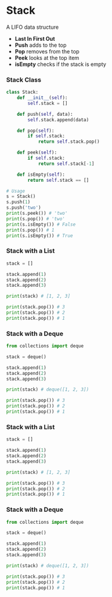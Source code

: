 # Stack 

A LIFO data structure

- **Last In First Out**
- **Push** adds to the top
- **Pop** removes from the top
- **Peek** looks at the top item
- **isEmpty** checks if the stack is empty

### Stack Class

```python
class Stack:
    def __init__(self):
        self.stack = []

    def push(self, data):
        self.stack.append(data)

    def pop(self):
        if self.stack:
            return self.stack.pop()

    def peek(self):
        if self.stack:
            return self.stack[-1]

    def isEmpty(self):
        return self.stack == []

# Usage
s = Stack()
s.push(1)
s.push('two')
print(s.peek()) # 'two'
print(s.pop()) # 'two'
print(s.isEmpty()) # False
print(s.pop()) # 1
print(s.isEmpty()) # True
```

### Stack with a List

```python
stack = []

stack.append(1)
stack.append(2)
stack.append(3)

print(stack) # [1, 2, 3]

print(stack.pop()) # 3
print(stack.pop()) # 2
print(stack.pop()) # 1
```

### Stack with a Deque

```python
from collections import deque

stack = deque()

stack.append(1)
stack.append(2)
stack.append(3)

print(stack) # deque([1, 2, 3])

print(stack.pop()) # 3
print(stack.pop()) # 2
print(stack.pop()) # 1
```

### Stack with a List

```python
stack = []

stack.append(1)
stack.append(2)
stack.append(3)

print(stack) # [1, 2, 3]

print(stack.pop()) # 3
print(stack.pop()) # 2
print(stack.pop()) # 1
```

### Stack with a Deque

```python
from collections import deque

stack = deque()

stack.append(1)
stack.append(2)
stack.append(3)

print(stack) # deque([1, 2, 3])

print(stack.pop()) # 3
print(stack.pop()) # 2
print(stack.pop()) # 1
```